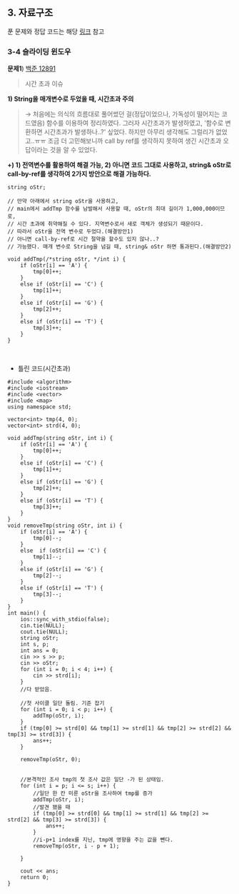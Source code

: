 ## 3. 자료구조
푼 문제와 정답 코드는 해당 [링크](https://github.com/sonyrainy/baekjoon/tree/main/%EB%B0%B1%EC%A4%80) 참고 <br>

### 3-4 슬라이딩 윈도우
**문제1**) [백준 12891](https://www.acmicpc.net/problem/12891)
>시간 초과 이슈

**1) String을 매개변수로 두었을 때, 시간초과 주의**

> →	처음에는 의식의 흐름대로 풀어썼던 걸(정답이었으나, 가독성이 떨어지는 코드였음) 함수를 이용하여 정리하였다. 그러자 시간초과가 발생하였고, '함수로 변환하면 시간초과가 발생하나..?' 싶었다. 하지만 아무리 생각해도 그럴리가 없었고..ㅠㅠ 조금 더 고민해보니까 call by ref를 생각하지 못하여 생긴 시간초과 오답이라는 것을 알 수 있었다.

**+) 1) 전역변수를 활용하여 해결 가능, 2) 아니면 코드 그대로 사용하고, string& oStr로 call-by-ref를 생각하여 2가지 방안으로 해결 가능하다.**


```
string oStr;

// 만약 아래에서 string oStr을 사용하고,
// main에서 addTmp 함수를 남발해서 사용할 때, oStr의 최대 길이가 1,000,000이므로,
// 시간 초과에 취약해질 수 있다. 지역변수로서 새로 객체가 생성되기 때문이다.
// 따라서 oStr을 전역 변수로 두었다.(해결방안1)
// 아니면 call-by-ref로 시간 절약을 할수도 있지 않나..?
// 가능했다. 매개 변수로 String을 넘길 때, string& oStr 하면 통과된다.(해결방안2)

void addTmp(/*string oStr, */int i) {
    if (oStr[i] == 'A') {
        tmp[0]++;
    }
    else if (oStr[i] == 'C') {
        tmp[1]++;
    }
    else if (oStr[i] == 'G') {
        tmp[2]++;
    }
    else if (oStr[i] == 'T') {
        tmp[3]++;
    }
}
```
<br>

- 틀린 코드(시간초과)
  
```
#include <algorithm>
#include <iostream>
#include <vector>
#include <map>
using namespace std;

vector<int> tmp(4, 0);
vector<int> strd(4, 0);

void addTmp(string oStr, int i) {
    if (oStr[i] == 'A') {
        tmp[0]++;
    }
    else if (oStr[i] == 'C') {
        tmp[1]++;
    }
    else if (oStr[i] == 'G') {
        tmp[2]++;
    }
    else if (oStr[i] == 'T') {
        tmp[3]++;
    }
}
void removeTmp(string oStr, int i) {
    if (oStr[i] == 'A') {
        tmp[0]--;
    }
    else  if (oStr[i] == 'C') {
        tmp[1]--;
    }
    else if (oStr[i] == 'G') {
        tmp[2]--;
    }
    else if (oStr[i] == 'T') {
        tmp[3]--;
    }
}
int main() {
    ios::sync_with_stdio(false);
    cin.tie(NULL);
    cout.tie(NULL);
    string oStr;
    int s, p;
    int ans = 0;
    cin >> s >> p;
    cin >> oStr;
    for (int i = 0; i < 4; i++) {
        cin >> strd[i];
    }
    //다 받았음.

    //첫 사이클 일단 돌림. 기준 잡기
    for (int i = 0; i < p; i++) {
        addTmp(oStr, i);
    }
    if (tmp[0] >= strd[0] && tmp[1] >= strd[1] && tmp[2] >= strd[2] && tmp[3] >= strd[3]) {
        ans++;
    }

    removeTmp(oStr, 0);


    //본격적인 조사 tmp의 첫 조사 값은 일단 -가 된 상태임.
    for (int i = p; i <= s; i++) {
        //일단 한 칸 미룬 oStr을 조사하여 tmp를 증가
        addTmp(oStr, i);
        //발견 됐을 때
        if (tmp[0] >= strd[0] && tmp[1] >= strd[1] && tmp[2] >= strd[2] && tmp[3] >= strd[3]) {
            ans++;
        }
        //i-p+1 index를 지닌, tmp에 영향을 주는 값을 뺀다.
        removeTmp(oStr, i - p + 1);

    }

    cout << ans;
    return 0;
}
```
